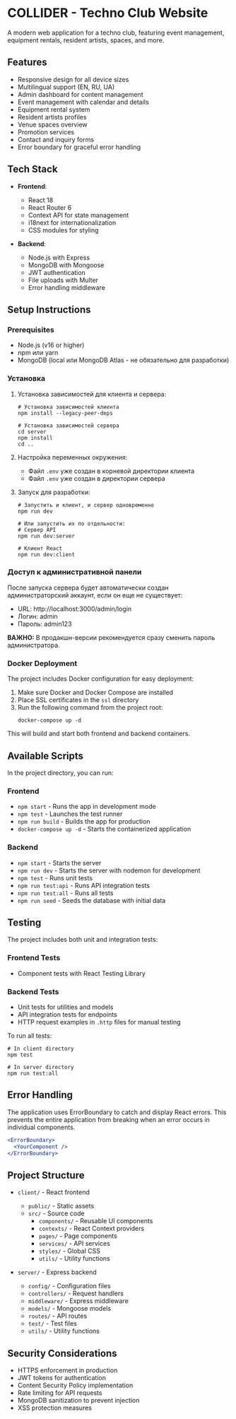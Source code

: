 # COLLIDER - Techno Club Website

A modern web application for a techno club, featuring event management, equipment rentals, resident artists, spaces, and more.

## Features

- Responsive design for all device sizes
- Multilingual support (EN, RU, UA)
- Admin dashboard for content management
- Event management with calendar and details
- Equipment rental system
- Resident artists profiles
- Venue spaces overview
- Promotion services
- Contact and inquiry forms
- Error boundary for graceful error handling

## Tech Stack

- **Frontend**:
  - React 18
  - React Router 6
  - Context API for state management
  - i18next for internationalization
  - CSS modules for styling

- **Backend**:
  - Node.js with Express
  - MongoDB with Mongoose
  - JWT authentication
  - File uploads with Multer
  - Error handling middleware

## Setup Instructions

### Prerequisites

- Node.js (v16 or higher)
- npm или yarn
- MongoDB (local или MongoDB Atlas - не обязательно для разработки)

### Установка

1. Установка зависимостей для клиента и сервера:
   ```
   # Установка зависимостей клиента
   npm install --legacy-peer-deps
   
   # Установка зависимостей сервера
   cd server
   npm install
   cd ..
   ```

2. Настройка переменных окружения:
   - Файл `.env` уже создан в корневой директории клиента
   - Файл `.env` уже создан в директории сервера

3. Запуск для разработки:
   ```
   # Запустить и клиент, и сервер одновременно
   npm run dev
   
   # Или запустить их по отдельности:
   # Сервер API
   npm run dev:server
   
   # Клиент React
   npm run dev:client
   ```
   
### Доступ к административной панели

После запуска сервера будет автоматически создан администраторский аккаунт, если он еще не существует:

- URL: http://localhost:3000/admin/login
- Логин: admin
- Пароль: admin123

**ВАЖНО:** В продакшн-версии рекомендуется сразу сменить пароль администратора.

### Docker Deployment

The project includes Docker configuration for easy deployment:

1. Make sure Docker and Docker Compose are installed
2. Place SSL certificates in the `ssl` directory
3. Run the following command from the project root:
   ```
   docker-compose up -d
   ```

This will build and start both frontend and backend containers.

## Available Scripts

In the project directory, you can run:

### Frontend

- `npm start` - Runs the app in development mode
- `npm test` - Launches the test runner
- `npm run build` - Builds the app for production
- `docker-compose up -d` - Starts the containerized application

### Backend

- `npm start` - Starts the server
- `npm run dev` - Starts the server with nodemon for development
- `npm test` - Runs unit tests
- `npm run test:api` - Runs API integration tests
- `npm run test:all` - Runs all tests
- `npm run seed` - Seeds the database with initial data

## Testing

The project includes both unit and integration tests:

### Frontend Tests
- Component tests with React Testing Library

### Backend Tests
- Unit tests for utilities and models
- API integration tests for endpoints
- HTTP request examples in `.http` files for manual testing

To run all tests:
```
# In client directory
npm test

# In server directory
npm run test:all
```

## Error Handling

The application uses ErrorBoundary to catch and display React errors. This prevents the entire application from breaking when an error occurs in individual components.

```jsx
<ErrorBoundary>
  <YourComponent />
</ErrorBoundary>
```

## Project Structure

- `client/` - React frontend
  - `public/` - Static assets
  - `src/` - Source code
    - `components/` - Reusable UI components
    - `contexts/` - React Context providers
    - `pages/` - Page components
    - `services/` - API services
    - `styles/` - Global CSS
    - `utils/` - Utility functions

- `server/` - Express backend
  - `config/` - Configuration files
  - `controllers/` - Request handlers
  - `middleware/` - Express middleware
  - `models/` - Mongoose models
  - `routes/` - API routes
  - `test/` - Test files
  - `utils/` - Utility functions

## Security Considerations

- HTTPS enforcement in production
- JWT tokens for authentication
- Content Security Policy implementation
- Rate limiting for API requests
- MongoDB sanitization to prevent injection
- XSS protection measures